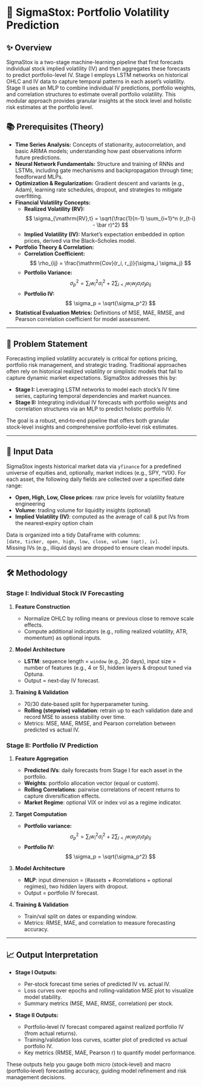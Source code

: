 # 📘 SigmaStox: Portfolio Volatility Prediction

## ✨ Overview
SigmaStox is a two-stage machine-learning pipeline that first forecasts individual stock implied volatility (IV) and then aggregates these forecasts to predict portfolio-level IV. Stage I employs LSTM networks on historical OHLC and IV data to capture temporal patterns in each asset’s volatility. Stage II uses an MLP to combine individual IV predictions, portfolio weights, and correlation structures to estimate overall portfolio volatility. This modular approach provides granular insights at the stock level and holistic risk estimates at the portfolio level.

## 📚 Prerequisites (Theory)
- **Time Series Analysis:** Concepts of stationarity, autocorrelation, and basic ARIMA models; understanding how past observations inform future predictions.
- **Neural Network Fundamentals:** Structure and training of RNNs and LSTMs, including gate mechanisms and backpropagation through time; feedforward MLPs.
- **Optimization & Regularization:** Gradient descent and variants (e.g., Adam), learning rate schedules, dropout, and strategies to mitigate overfitting.
- **Financial Volatility Concepts:**  
  - **Realized Volatility (RV):**  
    $$
    \sigma_{\mathrm{RV},t} = \sqrt{\frac{1}{n-1} \sum_{i=1}^n (r_{t-i} - \bar r)^2}
    $$
  - **Implied Volatility (IV):** Market’s expectation embedded in option prices, derived via the Black–Scholes model.
- **Portfolio Theory & Correlation:**  
  - **Correlation Coefficient:**  
    $$
    \rho_{ij} = \frac{\mathrm{Cov}(r_i, r_j)}{\sigma_i \sigma_j}
    $$
  - **Portfolio Variance:**  
    $$
    \sigma_p^2 = \sum_i w_i^2 \sigma_i^2 + 2 \sum_{i<j} w_i w_j \sigma_i \sigma_j \rho_{ij}
    $$
  - **Portfolio IV:**  
    $$
    \sigma_p = \sqrt{\sigma_p^2}
    $$
- **Statistical Evaluation Metrics:** Definitions of MSE, MAE, RMSE, and Pearson correlation coefficient for model assessment.

---

## 🎯 Problem Statement
Forecasting implied volatility accurately is critical for options pricing, portfolio risk management, and strategic trading. Traditional approaches often rely on historical realized volatility or simplistic models that fail to capture dynamic market expectations. SigmaStox addresses this by:

- **Stage I:** Leveraging LSTM networks to model each stock’s IV time series, capturing temporal dependencies and market nuances.  
- **Stage II:** Integrating individual IV forecasts with portfolio weights and correlation structures via an MLP to predict holistic portfolio IV.  

The goal is a robust, end‑to‑end pipeline that offers both granular stock‑level insights and comprehensive portfolio‑level risk estimates.

---

## 💾 Input Data
SigmaStox ingests historical market data via `yfinance` for a predefined universe of equities and, optionally, market indices (e.g., SPY, ^VIX). For each asset, the following daily fields are collected over a specified date range:

- **Open, High, Low, Close prices**: raw price levels for volatility feature engineering  
- **Volume**: trading volume for liquidity insights (optional)  
- **Implied Volatility (IV)**: computed as the average of call & put IVs from the nearest‑expiry option chain  

Data is organized into a tidy DataFrame with columns:  
`[date, ticker, open, high, low, close, volume (opt), iv]`.  
Missing IVs (e.g., illiquid days) are dropped to ensure clean model inputs.

---

## 🛠️ Methodology

### Stage I: Individual Stock IV Forecasting
1. **Feature Construction**  
   - Normalize OHLC by rolling means or previous close to remove scale effects.  
   - Compute additional indicators (e.g., rolling realized volatility, ATR, momentum) as optional inputs.

2. **Model Architecture**  
   - **LSTM**: sequence length = `window` (e.g., 20 days), input size = number of features (e.g., 4 or 5), hidden layers & dropout tuned via Optuna.  
   - Output = next‑day IV forecast.

3. **Training & Validation**  
   - 70/30 date‑based split for hyperparameter tuning.  
   - **Rolling (stepwise) validation**: retrain up to each validation date and record MSE to assess stability over time.  
   - Metrics: MSE, MAE, RMSE, and Pearson correlation between predicted vs actual IV.

### Stage II: Portfolio IV Prediction
1. **Feature Aggregation**  
   - **Predicted IVs**: daily forecasts from Stage I for each asset in the portfolio.  
   - **Weights**: portfolio allocation vector (equal or custom).  
   - **Rolling Correlations**: pairwise correlations of recent returns to capture diversification effects.  
   - **Market Regime**: optional VIX or index vol as a regime indicator.

2. **Target Computation**  
   - **Portfolio variance:**  
     $$
     \sigma_p^2 = \sum_i w_i^2 \sigma_i^2 + 2 \sum_{i<j} w_i w_j \sigma_i \sigma_j \rho_{ij}
     $$
   - **Portfolio IV:**  
     $$
     \sigma_p = \sqrt{\sigma_p^2}
     $$

3. **Model Architecture**  
   - **MLP**: input dimension = (#assets + #correlations + optional regimes), two hidden layers with dropout.  
   - Output = portfolio IV forecast.

4. **Training & Validation**  
   - Train/val split on dates or expanding window.  
   - Metrics: RMSE, MAE, and correlation to measure forecasting accuracy.

---

## 📈 Output Interpretation
- **Stage I Outputs:**  
  - Per‑stock forecast time series of predicted IV vs. actual IV.  
  - Loss curves over epochs and rolling‑validation MSE plot to visualize model stability.  
  - Summary metrics (MSE, MAE, RMSE, correlation) per stock.

- **Stage II Outputs:**  
  - Portfolio‑level IV forecast compared against realized portfolio IV (from actual returns).  
  - Training/validation loss curves, scatter plot of predicted vs actual portfolio IV.  
  - Key metrics (RMSE, MAE, Pearson r) to quantify model performance.

These outputs help you gauge both micro (stock‑level) and macro (portfolio‑level) forecasting accuracy, guiding model refinement and risk management decisions.
